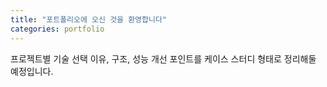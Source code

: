 ```yaml
---
title: "포트폴리오에 오신 것을 환영합니다"
categories: portfolio
---
```


프로젝트별 기술 선택 이유, 구조, 성능 개선 포인트를 케이스 스터디 형태로 정리해둘 예정입니다.

